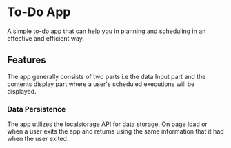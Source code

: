 # To-Do App

A simple to-do app that can help you in planning and scheduling in an effective and efficient way.

## Features

The app generally consists of two parts i.e the data Input part and the contents display part where a user's scheduled executions will be displayed.


### Data Persistence

The app utilizes the localstorage API for data storage. On page load or when a user exits the app and returns using the same information that it had when the user exited. 